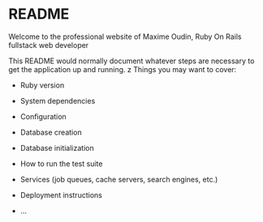# README

Welcome to the professional website of Maxime Oudin, Ruby On Rails fullstack web developer


This README would normally document whatever steps are necessary to get the
application up and running.
z
Things you may want to cover:

* Ruby version

* System dependencies

* Configuration

* Database creation

* Database initialization

* How to run the test suite

* Services (job queues, cache servers, search engines, etc.)

* Deployment instructions

* ...
